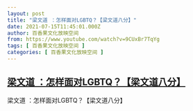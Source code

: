 ```yaml
---
layout: post
title: "梁文道 ：怎样面对LGBTQ？【梁文道八分】"
date: 2021-07-15T11:45:01.000Z
author: 百香果文化放映空间
from: https://www.youtube.com/watch?v=9CUxBr7TqYg
tags: [ 百香果文化放映空间 ]
categories: [ 百香果文化放映空间 ]
---
```

<!--1626349501000-->
[梁文道 ：怎样面对LGBTQ？【梁文道八分】](https://www.youtube.com/watch?v=9CUxBr7TqYg)
------

<div>
梁文道 ：怎样面对LGBTQ？【梁文道八分】
</div>
